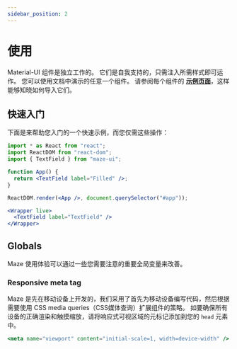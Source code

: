 ```yaml
---
sidebar_position: 2
---
```


# 使用

Material-UI 组件是独立工作的。 它们是自我支持的，只需注入所需样式即可运作。 您可以使用文档中演示的任意一个组件。 请参阅每个组件的 **[示例页面](../components/Button.mdx)**，这样能够知晓如何导入它们。

## 快速入门

下面是来帮助您入门的一个快速示例，而您仅需这些操作：

```jsx
import * as React from "react";
import ReactDOM from "react-dom";
import { TextField } from "maze-ui";

function App() {
  return <TextField label="Filled" />;
}

ReactDOM.render(<App />, document.querySelector("#app"));
```

```jsx live
<Wrapper live>
  <TextField label="TextField" />
</Wrapper>
```

## Globals

Maze 使用体验可以通过一些您需要注意的重要全局变量来改善。

### Responsive meta tag

Maze 是先在移动设备上开发的，我们采用了首先为移动设备编写代码，然后根据需要使用 CSS media queries（CSS媒体查询）扩展组件的策略。 如要确保所有设备的正确渲染和触摸缩放，请将响应式可视区域的元标记添加到您的 `head` 元素中。

```jsx
<meta name="viewport" content="initial-scale=1, width=device-width" />
```